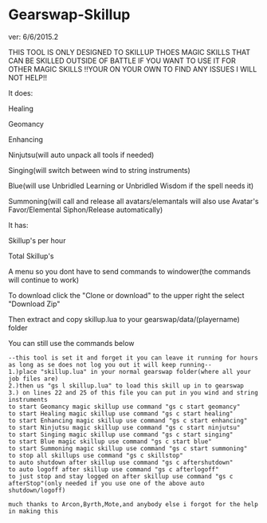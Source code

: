 Gearswap-Skillup
================
ver: 6/6/2015.2

THIS TOOL IS ONLY DESIGNED TO SKILLUP THOES MAGIC SKILLS THAT CAN BE SKILLED OUTSIDE OF BATTLE IF YOU WANT TO USE IT FOR OTHER MAGIC SKILLS !!YOUR ON YOUR OWN TO FIND ANY ISSUES I WILL NOT HELP!!

It does:

Healing

Geomancy

Enhancing

Ninjutsu(will auto unpack all tools if needed)

Singing(will switch between wind to string instruments)

Blue(will use Unbridled Learning or Unbridled Wisdom if the spell needs it)

Summoning(will call and release all avatars/elemantals will also use Avatar's Favor/Elemental Siphon/Release automatically)

It has:

Skillup's per hour

Total Skillup's

A menu so you dont have to send commands to windower(the commands will continue to work)


To download click the "Clone or download" to the upper right the select "Download Zip"

Then extract and copy skillup.lua to your gearswap/data/(playername) folder

You can still use the commands below

	--this tool is set it and forget it you can leave it running for hours as long as se does not log you out it will keep running--
	1.)place "skillup.lua" in your normal gearswap folder(where all your job files are)
	2.)then us "gs l skillup.lua" to load this skill up in to gearswap
	3.) on lines 22 and 25 of this file you can put in you wind and string instruments
    to start Geomancy magic skillup use command "gs c start geomancy"
    to start Healing magic skillup use command "gs c start healing"
    to start Enhancing magic skillup use command "gs c start enhancing"
    to start Ninjutsu magic skillup use command "gs c start ninjutsu"
    to start Singing magic skillup use command "gs c start singing"
    to start Blue magic skillup use command "gs c start blue"
    to start Summoning magic skillup use command "gs c start summoning"
    to stop all skillups use command "gs c skillstop"
    to auto shutdown after skillup use command "gs c aftershutdown"
    to auto logoff after skillup use command "gs c afterlogoff"
	to just stop and stay logged on after skillup use command "gs c afterStop"(only needed if you use one of the above auto shutdown/logoff)
	
	much thanks to Arcon,Byrth,Mote,and anybody else i forgot for the help in making this
